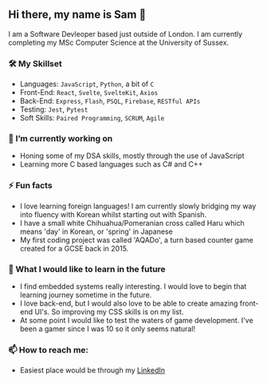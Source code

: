 ## Hi there, my name is Sam 👋

I am a Software Devleoper based just outside of London. I am currently completing my MSc Computer Science at the University of Sussex.

### 🛠️ My Skillset
  - Languages: `JavaScript`, `Python`, a bit of `C`
  - Front-End: `React`, `Svelte`, `SvelteKit`, `Axios`
  - Back-End: `Express`, `Flash`, `PSQL`, `Firebase`, `RESTful APIs`
  - Testing: `Jest`, `Pytest`
  - Soft Skills: `Paired Programming`, `SCRUM`, `Agile`

### 🔭 I’m currently working on
  - Honing some of my DSA skills, mostly through the use of JavaScript
  - Learning more C based languages such as C# and C++

### ⚡ Fun facts
  - I love learning foreign languages! I am currently slowly bridging my way into fluency with Korean whilst starting out with Spanish.
  - I have a small white Chihuahua/Pomeranian cross called Haru which means 'day' in Korean, or 'spring' in Japanese
  - My first coding project was called 'AQADo', a turn based counter game created for a GCSE back in 2015.

### 🌱 What I would like to learn in the future
  - I find embedded systems really interesting. I would love to begin that learning journey sometime in the future.
  - I love back-end, but I would also love to be able to create amazing front-end UI's. So improving my CSS skills is on my list.
  - At some point I would like to test the waters of game development. I've been a gamer since I was 10 so it only seems natural!

### 📫 How to reach me:
  - Easiest place would be through my [LinkedIn](https://www.linkedin.com/in/sam-woodall-41790128b/)

<!--
**swoody2527/swoody2527** is a ✨ _special_ ✨ repository because its `README.md` (this file) appears on your GitHub profile.

Here are some ideas to get you started:

- 🔭 I’m currently working on ...
- 🌱 I’m currently learning ...
- 👯 I’m looking to collaborate on ...
- 🤔 I’m looking for help with ...
- 💬 Ask me about ...
- 📫 How to reach me: ...
- 😄 Pronouns: ...
- ⚡ Fun fact: ...
-->
